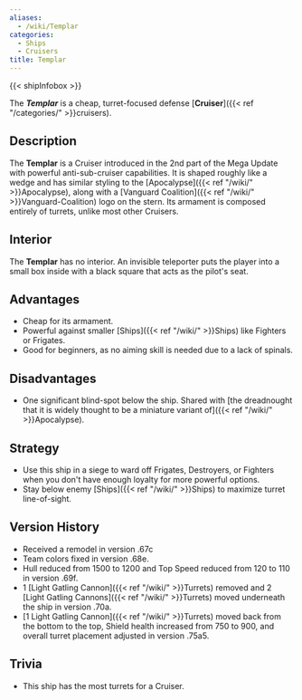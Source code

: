 ```yaml
---
aliases:
  - /wiki/Templar
categories:
  - Ships
  - Cruisers
title: Templar
---
```


{{< shipInfobox >}}

The **_Templar_** is a cheap, turret-focused defense [**Cruiser**]({{< ref "/categories/" >}}cruisers).

## Description

The **Templar** is a Cruiser introduced in the 2nd part of the Mega Update with powerful anti-sub-cruiser capabilities. It is shaped roughly like a wedge and has similar styling to the [Apocalypse]({{< ref "/wiki/" >}}Apocalypse), along with a [Vanguard Coalition]({{< ref "/wiki/" >}}Vanguard-Coalition) logo on the stern. Its armament is composed entirely of turrets, unlike most other Cruisers.

## Interior

The **Templar** has no interior. An invisible teleporter puts the player into a small box inside with a black square that acts as the pilot's seat.

## Advantages

- Cheap for its armament.
- Powerful against smaller [Ships]({{< ref "/wiki/" >}}Ships) like Fighters or Frigates.
- Good for beginners, as no aiming skill is needed due to a lack of spinals.

## Disadvantages

- One significant blind-spot below the ship. Shared with [the dreadnought that it is widely thought to be a miniature variant of]({{< ref "/wiki/" >}}Apocalypse).

## Strategy

- Use this ship in a siege to ward off Frigates, Destroyers, or Fighters when you don't have enough loyalty for more powerful options.
- Stay below enemy [Ships]({{< ref "/wiki/" >}}Ships) to maximize turret line-of-sight.

## Version History

- Received a remodel in version .67c
- Team colors fixed in version .68e.
- Hull reduced from 1500 to 1200 and Top Speed reduced from 120 to 110 in version .69f.
- 1 [Light Gatling Cannon]({{< ref "/wiki/" >}}Turrets) removed and 2 [Light Gatling Cannons]({{< ref "/wiki/" >}}Turrets) moved underneath the ship in version .70a.
- [1 Light Gatling Cannon]({{< ref "/wiki/" >}}Turrets) moved back from the bottom to the top, Shield health increased from 750 to 900, and overall turret placement adjusted in version .75a5.

## Trivia

- This ship has the most turrets for a Cruiser.
